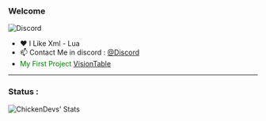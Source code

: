 ### Welcome 

![Discord](https://discord.c99.nl/widget/theme-2/748318287892578385.png)

- ❤ I Like Xml - Lua 
- 📫 Contact Me in discord : [@Discord](https://discord.com/channels/@me/748318287892578385)
-  <span style="color: green"> My First Project [VisionTable](https://github.com/Vision-Table/VisionTable) </span>

---

### Status : 

<img align="left" alt="ChickenDevs' Stats" src="https://github-readme-stats.vercel.app/api?username=ZerroDevs&count_private=true&show_icons=true&theme=radical">

